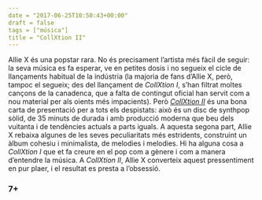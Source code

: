 ```yaml
---
date = "2017-06-25T10:50:43+00:00"
draft = false
tags = ["música"]
title = "CollXtion II"
---
```

<!-- more -->

Allie X és una popstar rara. No és precisament l’artista més fàcil de seguir: la seva música es fa esperar, ve en petites dosis i no segueix el cicle de llançaments habitual de la indústria (la majoria de fans d’Allie X, però, tampoc el segueix; des del llançament de *CollXtion I*, s’han filtrat moltes cançons de la canadenca, que a falta de contingut oficial han servit com a nou material per als oients més impacients). Però [*CollXtion II*](https://play.spotify.com/album/3JL1FetkKuCnHzDLkVPcCg?play=true&utm_source=open.spotify.com&utm_medium=open) és una bona carta de presentació per a tots els despistats: això és un disc de synthpop sòlid, de 35 minuts de durada i amb producció moderna que beu dels vuitanta i de tendències actuals a parts iguals. A aquesta segona part, Allie X rebaixa algunes de les seves peculiaritats més estridents, construint un àlbum cohesiu i minimalista, de melodies i melodies.  Hi ha alguna cosa a *CollXtion I* que et fa creure en el pop com a gènere i com a manera d’entendre la música. A *CollXtion II*, Allie X converteix aquest pressentiment en pur plaer, i el resultat es presta a l’obsessió. 

### 7+